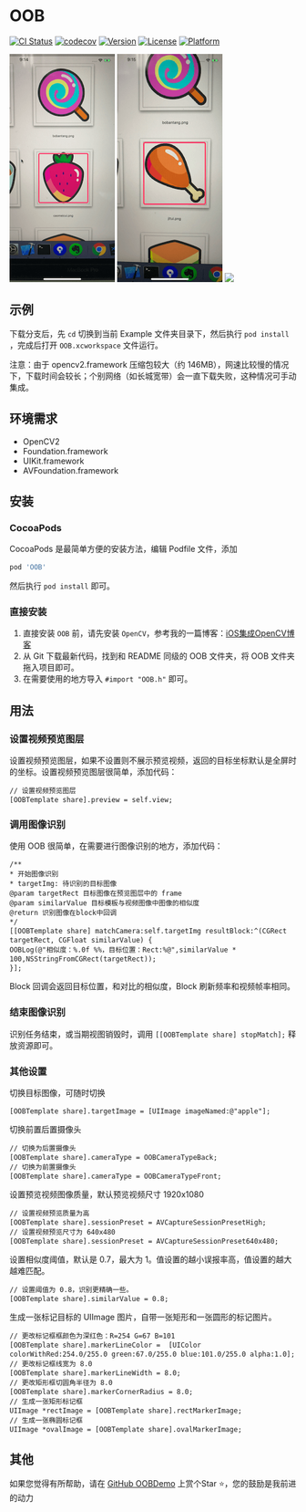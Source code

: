 # OOB

[![CI Status](https://img.shields.io/travis/muzipiao/OOB.svg?style=flat)](https://travis-ci.org/muzipiao/OOB)
[![codecov](https://codecov.io/gh/muzipiao/OOB/branch/master/graph/badge.svg)](https://codecov.io/gh/muzipiao/OOB)
[![Version](https://img.shields.io/cocoapods/v/OOB.svg?style=flat)](https://cocoapods.org/pods/OOB)
[![License](https://img.shields.io/cocoapods/l/OOB.svg?style=flat)](https://cocoapods.org/pods/OOB)
[![Platform](https://img.shields.io/cocoapods/p/OOB.svg?style=flat)](https://cocoapods.org/pods/OOB)

![](https://raw.githubusercontent.com/muzipiao/GitHubImages/master/OpenCVImg/OOB/caomei.PNG)
![](https://raw.githubusercontent.com/muzipiao/GitHubImages/master/OpenCVImg/OOB/jitui.PNG)
![](https://raw.githubusercontent.com/muzipiao/GitHubImages/master/OpenCVImg/OOB/apple_video.gif)

## 示例

下载分支后，先 `cd` 切换到当前 Example 文件夹目录下，然后执行 `pod install` ，完成后打开 `OOB.xcworkspace` 文件运行。

注意：由于 opencv2.framework 压缩包较大（约 146MB），网速比较慢的情况下，下载时间会较长；个别网络（如长城宽带）会一直下载失败，这种情况可手动集成。

## 环境需求

* OpenCV2
* Foundation.framework
* UIKit.framework
* AVFoundation.framework

## 安装

### CocoaPods

CocoaPods 是最简单方便的安装方法，编辑 Podfile 文件，添加

```ruby
pod 'OOB'
```
然后执行 `pod install` 即可。

### 直接安装

1. 直接安装 `OOB` 前，请先安装 `OpenCV`，参考我的一篇博客：[iOS集成OpenCV博客](http://cocoafei.top/2017/07/iOS%E9%9B%86%E6%88%90OpenCV/)
2. 从 Git 下载最新代码，找到和 README 同级的 OOB 文件夹，将 OOB 文件夹拖入项目即可。
3. 在需要使用的地方导入 `#import "OOB.h"` 即可。

## 用法

### 设置视频预览图层

设置视频预览图层，如果不设置则不展示预览视频，返回的目标坐标默认是全屏时的坐标。设置视频预览图层很简单，添加代码：

```objc
// 设置视频预览图层
[OOBTemplate share].preview = self.view;
```
### 调用图像识别

使用 OOB 很简单，在需要进行图像识别的地方，添加代码：

```objc
/**
* 开始图像识别
* targetImg: 待识别的目标图像
@param targetRect 目标图像在预览图层中的 frame
@param similarValue 目标模板与视频图像中图像的相似度
@return 识别图像在block中回调
*/
[[OOBTemplate share] matchCamera:self.targetImg resultBlock:^(CGRect targetRect, CGFloat similarValue) {
OOBLog(@"相似度：%.0f %%，目标位置：Rect:%@",similarValue * 100,NSStringFromCGRect(targetRect));
}];
```
Block 回调会返回目标位置，和对比的相似度，Block 刷新频率和视频帧率相同。

### 结束图像识别

识别任务结束，或当期视图销毁时，调用 `[[OOBTemplate share] stopMatch];` 释放资源即可。

### 其他设置

切换目标图像，可随时切换

```objc
[OOBTemplate share].targetImage = [UIImage imageNamed:@"apple"];
```

切换前置后置摄像头

```objc
// 切换为后置摄像头
[OOBTemplate share].cameraType = OOBCameraTypeBack;
// 切换为前置摄像头
[OOBTemplate share].cameraType = OOBCameraTypeFront;
```

设置预览视频图像质量，默认预览视频尺寸 1920x1080

```objc
// 设置视频预览质量为高
[OOBTemplate share].sessionPreset = AVCaptureSessionPresetHigh;
// 设置视频预览尺寸为 640x480
[OOBTemplate share].sessionPreset = AVCaptureSessionPreset640x480;
```
设置相似度阈值，默认是 0.7，最大为 1。值设置的越小误报率高，值设置的越大越难匹配。

```objc
// 设置阈值为 0.8，识别更精确一些。
[OOBTemplate share].similarValue = 0.8;
```

生成一张标记目标的 UIImage 图片，自带一张矩形和一张圆形的标记图片。

```objc
// 更改标记框框颜色为深红色：R=254 G=67 B=101
[OOBTemplate share].markerLineColor =  [UIColor colorWithRed:254.0/255.0 green:67.0/255.0 blue:101.0/255.0 alpha:1.0];
// 更改标记框线宽为 8.0
[OOBTemplate share].markerLineWidth = 8.0;
// 更改矩形框切圆角半径为 8.0
[OOBTemplate share].markerCornerRadius = 8.0;
// 生成一张矩形标记框
UIImage *rectImage = [OOBTemplate share].rectMarkerImage;
// 生成一张椭圆标记框
UIImage *ovalImage = [OOBTemplate share].ovalMarkerImage;
```

## 其他

如果您觉得有所帮助，请在 [GitHub OOBDemo](https://github.com/muzipiao/OOB) 上赏个Star ⭐️，您的鼓励是我前进的动力
